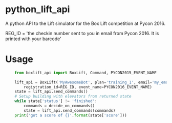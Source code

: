 # python_lift_api
A python API to the Lift simulator for the Box Lift competition at Pycon 2016. 

REG_ID = 'the checkin number sent to you in email from Pycon 2016. It is printed with your barcode'

# Usage
```python
    from boxlift_api import BoxLift, Command, PYCON2015_EVENT_NAME
    
    lift_api = BoxLift('MyAwesomeBot', plan='training_1', email='my_email@example.com',
        registration_id=REG_ID, event_name=PYCON2016_EVENT_NAME)
    state = lift_api.send_commands()
    # Setup building with elevators from returned state
    while state['status'] != 'finished':
        commands = decide_on_commands()
        state = lift_api.send_commands(commands)
    print('got a score of {}'.format(state['score']))
```
